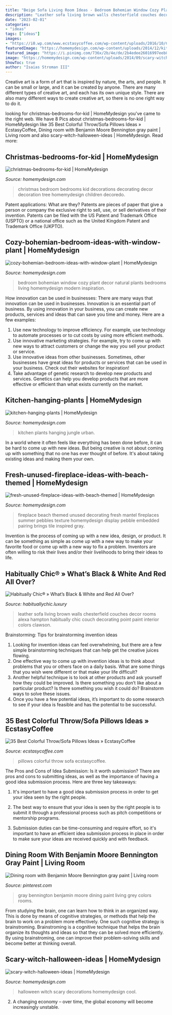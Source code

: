 ```yaml
---
title: "Beige Sofa Living Room Ideas - Bedroom Bohemian Window Cozy Plant Decor Natural Plants Bedrooms Living Homemydesign Modern Inspiration"
description: "Leather sofa living brown walls chesterfield couches decor rooms alexa hampton habitually chic couch decorating point paint interior colors clawson"
date: "2023-02-01"
categories:
- "ideas"
tags: ["ideas"]
images:
- "https://i0.wp.com/www.ecstasycoffee.com/wp-content/uploads/2016/10/Colorful-Throw-Pillows-33.jpg"
featuredImage: "https://homemydesign.com/wp-content/uploads/2014/12/kitchen-hanging-plants.jpg"
featured_image: "https://i.pinimg.com/736x/2b/4e/de/2b4edee26016997eeb872b3bdf8600ab--colorful-rooms-gray-wall-paints.jpg"
image: "https://homemydesign.com/wp-content/uploads/2014/09/scary-witch-halloween-ideas.jpg"
ShowToc: true
author: "Isaias Stroman III"
---
```



Creative art is a form of art that is inspired by nature, the arts, and people. It can be small or large, and it can be created by anyone. There are many different types of creative art, and each has its own unique style. There are also many different ways to create creative art, so there is no one right way to do it.

	

		
looking for christmas-bedrooms-for-kid | HomeMydesign you've came to the right web. We have 8 Pics about christmas-bedrooms-for-kid | HomeMydesign like 35 Best Colorful Throw/Sofa Pillows Ideas » EcstasyCoffee, Dining room with Benjamin Moore Bennington gray paint | Living room and also scary-witch-halloween-ideas | HomeMydesign. Read more:
		
    
## Christmas-bedrooms-for-kid | HomeMydesign

<img loading=lazy src="https://homemydesign.com/wp-content/uploads/2013/11/christmas-bedrooms-for-kid.jpg" onerror="this.onerror=null;this.src='https://tse4.mm.bing.net/th?id=OIP.rkLzyR1JdCmEWY7yZwWkrgHaLS&amp;pid=15.1';" alt="christmas-bedrooms-for-kid | HomeMydesign">

_Source: homemydesign.com_

>christmas bedroom bedrooms kid decorations decorating decor decoration tree homemydesign children decoredo. 

	

Patent applications: What are they?
Patents are pieces of paper that give a person or company the exclusive right to sell, use, or sell derivatives of their invention. Patents can be filed with the US Patent and Trademark Office (USPTO) or a national office such as the United Kingdom Patent and Trademark Office (UKPTO).

    
## Cozy-bohemian-bedroom-ideas-with-window-plant | HomeMydesign

<img loading=lazy src="https://homemydesign.com/wp-content/uploads/2020/09/cozy-bohemian-bedroom-ideas-with-window-plant.jpg" onerror="this.onerror=null;this.src='https://tse4.mm.bing.net/th?id=OIP.9342OwIdSQDehKnFujgWBQHaLH&amp;pid=15.1';" alt="cozy-bohemian-bedroom-ideas-with-window-plant | HomeMydesign">

_Source: homemydesign.com_

>bedroom bohemian window cozy plant decor natural plants bedrooms living homemydesign modern inspiration. 

	

How innovation can be used in businesses: There are many ways that innovation can be used in businesses.
Innovation is an essential part of business. By using innovation in your business, you can create new products, services and ideas that can save you time and money. Here are a few examples: 
1. Use new technology to improve efficiency. For example, use technology to automate processes or to cut costs by using more efficient methods. 
2. Use innovative marketing strategies. For example, try to come up with new ways to attract customers or change the way you sell your product or service. 
3. Use innovative ideas from other businesses. Sometimes, other businesses have great ideas for products or services that can be used in your business. Check out their websites for inspiration! 
4. Take advantage of genetic research to develop new products and services. Genetics can help you develop products that are more effective or efficient than what exists currently on the market.

    
## Kitchen-hanging-plants | HomeMydesign

<img loading=lazy src="https://homemydesign.com/wp-content/uploads/2014/12/kitchen-hanging-plants.jpg" onerror="this.onerror=null;this.src='https://tse1.mm.bing.net/th?id=OIP.JAi8UyK1xqcU-2hWND65_AHaKV&amp;pid=15.1';" alt="kitchen-hanging-plants | HomeMydesign">

_Source: homemydesign.com_

>kitchen plants hanging jungle urban. 

	

In a world where it often feels like everything has been done before, it can be hard to come up with new ideas. But being creative is not about coming up with something that no one has ever thought of before. It's about taking existing ideas and making them your own.

    
## Fresh-unused-fireplace-ideas-with-beach-themed | HomeMydesign

<img loading=lazy src="https://homemydesign.com/wp-content/uploads/2019/10/fresh-unused-fireplace-ideas-with-beach-themed.jpg" onerror="this.onerror=null;this.src='https://tse2.mm.bing.net/th?id=OIP.ztuqCZsFHtZVXwHFgLqqJAHaJ4&amp;pid=15.1';" alt="fresh-unused-fireplace-ideas-with-beach-themed | HomeMydesign">

_Source: homemydesign.com_

>fireplace beach themed unused decorating fresh mantel fireplaces summer pebbles texture homemydesign display pebble embedded pairing brings tile inspired gray. 

	

Invention is the process of coming up with a new idea, design, or product. It can be something as simple as come up with a new way to make your favorite food or come up with a new way to fix a problem. Inventors are often willing to risk their lives and/or their livelihoods to bring their ideas to life.

    
## Habitually Chic® » What’s Black &amp; White And Red All Over?

<img loading=lazy src="http://habituallychic.luxury/wp-content/uploads/sites/2/2012/10/alexa-hampton-high-point-habituallychic-011.jpg" onerror="this.onerror=null;this.src='https://tse2.mm.bing.net/th?id=OIP.ynLjfTbv4ABrcYl1QIw9IQHaE8&amp;pid=15.1';" alt="Habitually Chic® » What’s Black &amp; White and Red All Over?">

_Source: habituallychic.luxury_

>leather sofa living brown walls chesterfield couches decor rooms alexa hampton habitually chic couch decorating point paint interior colors clawson. 

	

Brainstorming: Tips for brainstorming invention ideas
1. Looking for invention ideas can feel overwhelming, but there are a few simple brainstorming techniques that can help get the creative juices flowing.
2. One effective way to come up with invention ideas is to think about problems that you or others face on a daily basis. What are some things that you wish were different or that make your life difficult?
3. Another helpful technique is to look at other products and ask yourself how they could be improved. Is there something you don’t like about a particular product? Is there something you wish it could do? Brainstorm ways to solve these issues.
4. Once you have a few potential ideas, it’s important to do some research to see if your idea is feasible and has the potential to be successful.

    
## 35 Best Colorful Throw/Sofa Pillows Ideas » EcstasyCoffee

<img loading=lazy src="https://i0.wp.com/www.ecstasycoffee.com/wp-content/uploads/2016/10/Colorful-Throw-Pillows-33.jpg" onerror="this.onerror=null;this.src='https://tse1.mm.bing.net/th?id=OIP.hZC3L2e6f7DnzlKvRk6BHgHaLI&amp;pid=15.1';" alt="35 Best Colorful Throw/Sofa Pillows Ideas » EcstasyCoffee">

_Source: ecstasycoffee.com_

>pillows colorful throw sofa ecstasycoffee. 

	

The Pros and Cons of Idea Submission: Is it worth submission?
There are pros and cons to submitting ideas, as well as the importance of having a good idea submission process. Here are three key takeaways:
1. It's important to have a good idea submission process in order to get your idea seen by the right people.

2. The best way to ensure that your idea is seen by the right people is to submit it through a professional process such as pitch competitions or mentorship programs.

3. Submission duties can be time-consuming and require effort, so it's important to have an efficient idea submission process in place in order to make sure your ideas are received quickly and with feedback.

    
## Dining Room With Benjamin Moore Bennington Gray Paint | Living Room

<img loading=lazy src="https://i.pinimg.com/736x/2b/4e/de/2b4edee26016997eeb872b3bdf8600ab--colorful-rooms-gray-wall-paints.jpg" onerror="this.onerror=null;this.src='https://tse4.mm.bing.net/th?id=OIP.QAGYwQZutGlN2kRstAZdxAHaJ4&amp;pid=15.1';" alt="Dining room with Benjamin Moore Bennington gray paint | Living room">

_Source: pinterest.com_

>gray bennington benjamin moore dining paint living grey colors rooms. 

	

From studying the brain, one can learn how to think in an organized way. This is done by means of cognitive strategies, or methods that help the brain to work on a problem more effectively. One such cognitive strategy is brainstroming. Brainstroming is a cognitive technique that helps the brain organize its thoughts and ideas so that they can be solved more efficiently. By using brainstroming, one can improve their problem-solving skills and become better at thinking overall.

    
## Scary-witch-halloween-ideas | HomeMydesign

<img loading=lazy src="https://homemydesign.com/wp-content/uploads/2014/09/scary-witch-halloween-ideas.jpg" onerror="this.onerror=null;this.src='https://tse2.mm.bing.net/th?id=OIP.8evDhqxCN08RXIFqNuSIzAHaJ4&amp;pid=15.1';" alt="scary-witch-halloween-ideas | HomeMydesign">

_Source: homemydesign.com_

>halloween witch scary decorations homemydesign cool. 

	

2. A changing economy – over time, the global economy will become increasingly unstable.

